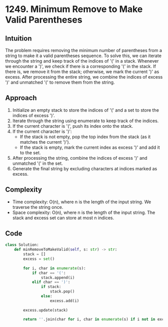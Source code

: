 # 1249. Minimum Remove to Make Valid Parentheses

## Intuition
The problem requires removing the minimum number of parentheses from a string to make it a valid parentheses sequence. To solve this, we can iterate through the string and keep track of the indices of '(' in a stack. Whenever we encounter a ')', we check if there is a corresponding '(' in the stack. If there is, we remove it from the stack; otherwise, we mark the current ')' as excess. After processing the entire string, we combine the indices of excess ')' and unmatched '(' to remove them from the string.

## Approach
1. Initialize an empty stack to store the indices of '(' and a set to store the indices of excess ')'.
2. Iterate through the string using enumerate to keep track of the indices.
3. If the current character is '(', push its index onto the stack.
4. If the current character is ')':
    - If the stack is not empty, pop the top index from the stack (as it matches the current ')').
    - If the stack is empty, mark the current index as excess ')' and add it to the set.
5. After processing the string, combine the indices of excess ')' and unmatched '(' in the set.
6. Generate the final string by excluding characters at indices marked as excess.

## Complexity
- Time complexity: O(n), where n is the length of the input string. We traverse the string once.
- Space complexity: O(n), where n is the length of the input string. The stack and excess set can store at most n indices.

## Code
```python
class Solution:
    def minRemoveToMakeValid(self, s: str) -> str:
        stack = []
        excess = set()
        
        for i, char in enumerate(s):
            if char == '(':
                stack.append(i)
            elif char == ')':
                if stack:
                    stack.pop()
                else:
                    excess.add(i)
        
        excess.update(stack) 
        
        return ''.join(char for i, char in enumerate(s) if i not in excess)
```            
